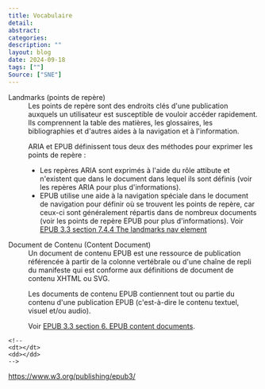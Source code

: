 ```yaml
---
title: Vocabulaire 
detail: 
abstract: 
categories: 
description: ""
layout: blog
date: 2024-09-18
tags: [""]
Source: ["SNE"]
---
```


<dl>
<dt id="landmarks">Landmarks (points de repère)</dt>
<dd>
Les points de repère sont des endroits clés d'une publication auxquels un utilisateur est susceptible de vouloir accéder rapidement. Ils comprennent la table des matières, les glossaires, les bibliographies et d'autres aides à la navigation et à l'information.

ARIA et EPUB définissent tous deux des méthodes pour exprimer les points de repère&nbsp;:
* Les repères ARIA sont exprimés à l'aide du rôle attibute et n'existent que dans le document dans lequel ils sont définis (voir les repères ARIA pour plus d'informations).
* EPUB utilise une aide à la navigation spéciale dans le document de navigation pour définir où se trouvent les points de repère, car ceux-ci sont généralement répartis dans de nombreux documents (voir les points de repère EPUB pour plus d'informations).
Voir [EPUB 3.3 section 7.4.4 The landmarks nav element](https://www.w3.org/TR/epub-33/#sec-nav-landmarks)
</dd>
<dt id="contentdocument">Document de Contenu (Content Document)</dt>
<dd>
Un document de contenu EPUB est une ressource de publication référencée à partir de la colonne vertébrale ou d'une chaîne de repli du manifeste qui est conforme aux définitions de document de contenu XHTML ou SVG.

Les documents de contenu EPUB contiennent tout ou partie du contenu d'une publication EPUB (c'est-à-dire le contenu textuel, visuel et/ou audio).

Voir [EPUB 3.3 section 6. EPUB content documents](https://www.w3.org/TR/epub-33/#sec-contentdocs).
</dd> 



    <!-- 
    <dt></dt>
    <dd></dd> 
    -->

</dl>


https://www.w3.org/publishing/epub3/